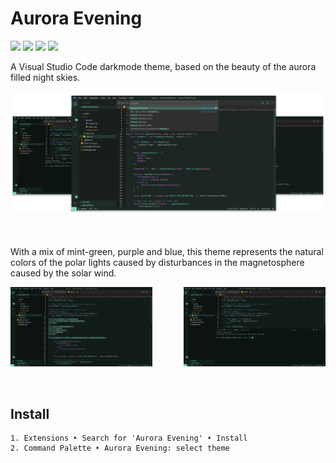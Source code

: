 # Aurora Evening
![](https://img.shields.io/visual-studio-marketplace/d/marvinsernee.aurora-evening?style=for-the-badge)
![](https://img.shields.io/visual-studio-marketplace/stars/marvinsernee.aurora-evening?style=for-the-badge)
![](https://img.shields.io/visual-studio-marketplace/release-date/marvinsernee.aurora-evening?style=for-the-badge)
![](https://img.shields.io/github/license/MarvinMichel/aurora-evening?style=for-the-badge)

A Visual Studio Code darkmode theme, based on the beauty of the aurora filled night skies.
<br/>
<br/>
![Aurora Evening VSCode Theme](./images/aurora_thumbnail.png)
<br/>
<br/><br/>
<br/>
With a mix of mint-green, purple and blue, this theme represents the natural colors of the polar lights caused by disturbances in the magnetosphere caused by the solar wind.

<div style="display:flex;justify-content:space-between;">
    <img src="./images/aurora_preview.jpeg" style="width:45%" />
    <img src="./images/aurora_preview_3.jpeg" style="width:45%" />
</div>
<br/>
<br/>

## Install
```
1. Extensions ‣ Search for 'Aurora Evening' ‣ Install
2. Command Palette ‣ Aurora Evening: select theme
```
